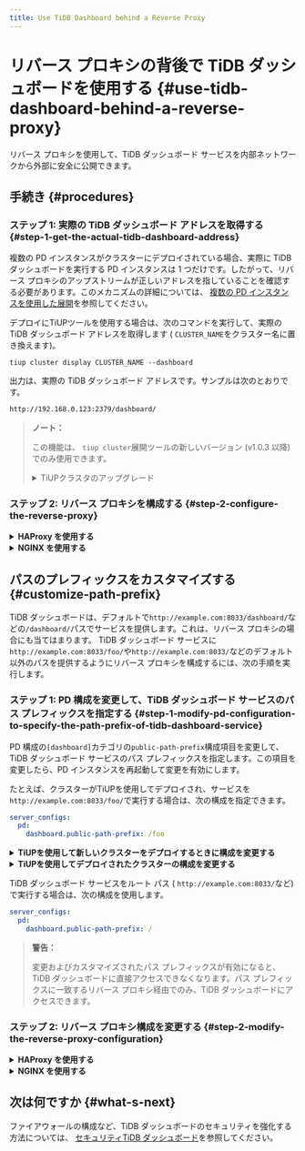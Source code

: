 ```yaml
---
title: Use TiDB Dashboard behind a Reverse Proxy
---
```


# リバース プロキシの背後で TiDB ダッシュボードを使用する {#use-tidb-dashboard-behind-a-reverse-proxy}

リバース プロキシを使用して、TiDB ダッシュボード サービスを内部ネットワークから外部に安全に公開できます。

## 手続き {#procedures}

### ステップ 1: 実際の TiDB ダッシュボード アドレスを取得する {#step-1-get-the-actual-tidb-dashboard-address}

複数の PD インスタンスがクラスターにデプロイされている場合、実際に TiDB ダッシュボードを実行する PD インスタンスは 1 つだけです。したがって、リバース プロキシのアップストリームが正しいアドレスを指していることを確認する必要があります。このメカニズムの詳細については、 [複数の PD インスタンスを使用した展開](/dashboard/dashboard-ops-deploy.md#deployment-with-multiple-pd-instances)を参照してください。

デプロイにTiUPツールを使用する場合は、次のコマンドを実行して、実際の TiDB ダッシュボード アドレスを取得します ( `CLUSTER_NAME`をクラスター名に置き換えます)。


```shell
tiup cluster display CLUSTER_NAME --dashboard
```

出力は、実際の TiDB ダッシュボード アドレスです。サンプルは次のとおりです。

```bash
http://192.168.0.123:2379/dashboard/
```

> **ノート：**
>
> この機能は、 `tiup cluster`展開ツールの新しいバージョン (v1.0.3 以降) でのみ使用できます。
>
> <details><summary>TiUPクラスタのアップグレード</summary>
>
> ```bash
> tiup update --self
> tiup update cluster --force
> ```
>
> </details>

### ステップ 2: リバース プロキシを構成する {#step-2-configure-the-reverse-proxy}

<details><summary><strong>HAProxy を使用する</strong></summary>

[HAProxy](https://www.haproxy.org/)リバース プロキシとして使用する場合は、次の手順を実行します。

1.  `8033`ポートで TiDB ダッシュボードにリバース プロキシを使用します (たとえば)。 HAProxy 構成ファイルで、次の構成を追加します。

    
    ```haproxy
    frontend tidb_dashboard_front
      bind *:8033
      use_backend tidb_dashboard_back if { path /dashboard } or { path_beg /dashboard/ }

    backend tidb_dashboard_back
      mode http
      server tidb_dashboard 192.168.0.123:2379
    ```

    `192.168.0.123:2379`を[ステップ1](#step-1-get-the-actual-tidb-dashboard-address)で取得した TiDB ダッシュボードの実際のアドレスの IP とポートに置き換えます。

    > **警告：**
    >
    > `use_backend`ディレクティブの`if`部分を保持して、**このパス内のサービスのみが**リバース プロキシの背後にあることを確認する必要があります。そうしないと、セキュリティ リスクが発生する可能性があります。 [セキュリティTiDB ダッシュボード](/dashboard/dashboard-ops-security.md)を参照してください。

2.  設定を有効にするために HAProxy を再起動します。

3.  リバース プロキシが有効かどうかをテストします。HAProxy が配置されているマシンの`8033`ポートの`/dashboard/`アドレス ( `http://example.com:8033/dashboard/`など) にアクセスして、TiDB ダッシュボードにアクセスします。

</details>

<details><summary><strong>NGINX を使用する</strong></summary>

[NGINX](https://nginx.org/)リバース プロキシとして使用する場合は、次の手順を実行します。

1.  `8033`ポートで TiDB ダッシュボードにリバース プロキシを使用します (たとえば)。 NGINX 構成ファイルで、次の構成を追加します。

    
    ```nginx
    server {
        listen 8033;
        location /dashboard/ {
        proxy_pass http://192.168.0.123:2379/dashboard/;
        }
    }
    ```

    `http://192.168.0.123:2379/dashboard/` [ステップ1](#step-1-get-the-actual-tidb-dashboard-address)で取得した TiDB ダッシュボードの実際のアドレスに置き換えます。

    > **警告：**
    >
    > このパスの下のサービスのみがリバース プロキシされるように、 `proxy_pass`ディレクティブで`/dashboard/`パスを保持する必要があります。そうしないと、セキュリティ リスクが発生します。 [セキュリティTiDB ダッシュボード](/dashboard/dashboard-ops-security.md)を参照してください。

2.  構成を有効にするには、NGINX をリロードします。

    
    ```shell
    sudo nginx -s reload
    ```

3.  リバース プロキシが有効かどうかをテストします。NGINX が配置されているマシンの`8033`ポートの`/dashboard/`アドレス ( `http://example.com:8033/dashboard/`など) にアクセスして、TiDB ダッシュボードにアクセスします。

</details>

## パスのプレフィックスをカスタマイズする {#customize-path-prefix}

TiDB ダッシュボードは、デフォルトで`http://example.com:8033/dashboard/`などの`/dashboard/`パスでサービスを提供します。これは、リバース プロキシの場合にも当てはまります。 TiDB ダッシュボード サービスに`http://example.com:8033/foo/`や`http://example.com:8033/`などのデフォルト以外のパスを提供するようにリバース プロキシを構成するには、次の手順を実行します。

### ステップ 1: PD 構成を変更して、TiDB ダッシュボード サービスのパス プレフィックスを指定する {#step-1-modify-pd-configuration-to-specify-the-path-prefix-of-tidb-dashboard-service}

PD 構成の`[dashboard]`カテゴリの`public-path-prefix`構成項目を変更して、TiDB ダッシュボード サービスのパス プレフィックスを指定します。この項目を変更したら、PD インスタンスを再起動して変更を有効にします。

たとえば、クラスターがTiUPを使用してデプロイされ、サービスを`http://example.com:8033/foo/`で実行する場合は、次の構成を指定できます。


```yaml
server_configs:
  pd:
    dashboard.public-path-prefix: /foo
```

<details><summary><strong>TiUPを使用して新しいクラスターをデプロイするときに構成を変更する</strong></summary>

新しいクラスターを展開する場合は、上記の構成を`topology.yaml` TiUPトポロジ ファイルに追加して、クラスターを展開できます。具体的な指示については、 [TiUP展開ドキュメント](/production-deployment-using-tiup.md#step-3-initialize-cluster-topology-file)を参照してください。

</details>

<details>

<summary><strong>TiUPを使用してデプロイされたクラスターの構成を変更する</strong></summary>

デプロイされたクラスターの場合:

1.  クラスターの構成ファイルを編集モードで開きます ( `CLUSTER_NAME`クラスター名に置き換えます)。

    
    ```shell
    tiup cluster edit-config CLUSTER_NAME
    ```

2.  `server_configs`の`pd`構成の下に構成アイテムを変更または追加します。 `server_configs`存在しない場合は、最上位に追加します。

    
    ```yaml
    monitored:
      ...
    server_configs:
      tidb: ...
      tikv: ...
      pd:
        dashboard.public-path-prefix: /foo
      ...
    ```

    変更後の構成ファイルは、次のファイルのようになります。

    
    ```yaml
    server_configs:
      pd:
        dashboard.public-path-prefix: /foo
      global:
        user: tidb
        ...
    ```

    また

    
    ```yaml
    monitored:
      ...
    server_configs:
      tidb: ...
      tikv: ...
      pd:
        dashboard.public-path-prefix: /foo
    ```

3.  変更した構成を有効にするために、すべての PD インスタンスに対してローリング再起動を実行します ( `CLUSTER_NAME`クラスター名に置き換えます)。

    
    ```shell
    tiup cluster reload CLUSTER_NAME -R pd
    ```

詳細は[一般的なTiUP操作 - 構成の変更](/maintain-tidb-using-tiup.md#modify-the-configuration)を参照してください。

</details>

TiDB ダッシュボード サービスをルート パス ( `http://example.com:8033/`など) で実行する場合は、次の構成を使用します。


```yaml
server_configs:
  pd:
    dashboard.public-path-prefix: /
```

> **警告：**
>
> 変更およびカスタマイズされたパス プレフィックスが有効になると、TiDB ダッシュボードに直接アクセスできなくなります。パス プレフィックスに一致するリバース プロキシ経由でのみ、TiDB ダッシュボードにアクセスできます。

### ステップ 2: リバース プロキシ構成を変更する {#step-2-modify-the-reverse-proxy-configuration}

<details><summary><strong>HAProxy を使用する</strong></summary>

`http://example.com:8033/foo/`を例にとると、対応する HAProxy 構成は次のようになります。


```haproxy
frontend tidb_dashboard_front
  bind *:8033
  use_backend tidb_dashboard_back if { path /foo } or { path_beg /foo/ }

backend tidb_dashboard_back
  mode http
  http-request set-path %[path,regsub(^/foo/?,/dashboard/)]
  server tidb_dashboard 192.168.0.123:2379
```

`192.168.0.123:2379`を[ステップ1](#step-1-get-the-actual-tidb-dashboard-address)で取得した TiDB ダッシュボードの実際のアドレスの IP とポートに置き換えます。

> **警告：**
>
> `use_backend`ディレクティブの`if`部分を保持して、**このパス内のサービスのみが**リバース プロキシの背後にあることを確認する必要があります。そうしないと、セキュリティ リスクが発生する可能性があります。 [セキュリティTiDB ダッシュボード](/dashboard/dashboard-ops-security.md)を参照してください。

TiDB ダッシュボード サービスをルート パス ( `http://example.com:8033/`など) で実行する場合は、次の構成を使用します。

```haproxy
frontend tidb_dashboard_front
  bind *:8033
  use_backend tidb_dashboard_back
backend tidb_dashboard_back
  mode http
  http-request set-path /dashboard%[path]
  server tidb_dashboard 192.168.0.123:2379
```

構成を変更し、HAProxy を再起動して、変更した構成を有効にします。

</details>

<details><summary><strong>NGINX を使用する</strong></summary>

`http://example.com:8033/foo/`を例にとると、対応する NGINX 構成は次のようになります。


```nginx
server {
  listen 8033;
  location /foo/ {
    proxy_pass http://192.168.0.123:2379/dashboard/;
  }
}
```

`http://192.168.0.123:2379/dashboard/` [ステップ1](#step-1-get-the-actual-tidb-dashboard-address)で取得した TiDB ダッシュボードの実際のアドレスに置き換えます。

> **警告：**
>
> `proxy_pass`ディレクティブの`/dashboard/`パスを保持して**、このパスのサービスのみが**リバース プロキシの背後にあることを確認する必要があります。そうしないと、セキュリティ リスクが発生する可能性があります。 [セキュリティTiDB ダッシュボード](/dashboard/dashboard-ops-security.md)を参照してください。

TiDB ダッシュボード サービスをルート パス ( `http://example.com:8033/`など) で実行する場合は、次の構成を使用します。


```nginx
server {
  listen 8033;
  location / {
    proxy_pass http://192.168.0.123:2379/dashboard/;
  }
}
```

構成を変更し、NGINX を再起動して、変更した構成を有効にします。


```shell
sudo nginx -s reload
```

</details>

## 次は何ですか {#what-s-next}

ファイアウォールの構成など、TiDB ダッシュボードのセキュリティを強化する方法については、 [セキュリティTiDB ダッシュボード](/dashboard/dashboard-ops-security.md)を参照してください。

